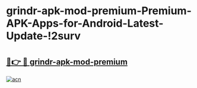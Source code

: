 # grindr-apk-mod-premium-Premium-APK-Apps-for-Android-Latest-Update-!2surv

# <h2><a href="https://qkz7rq.esa.edu.pl?title=grindr-apk-mod-premium&ref=2surv">🔗👉 🔴 grindr-apk-mod-premium</a></h2>

[![acn](https://github.com/user-attachments/assets/0f9c940e-d8b0-45ae-aac7-cd30a18b3e1c)](https://qkz7rq.esa.edu.pl?title=grindr-apk-mod-premium&ref=2surv)

